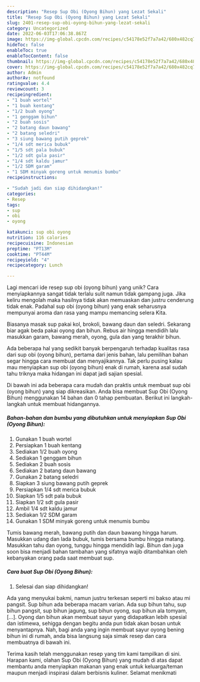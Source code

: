 ```yaml
---
description: "Resep Sup Obi (Oyong Bihun) yang Lezat Sekali"
title: "Resep Sup Obi (Oyong Bihun) yang Lezat Sekali"
slug: 2401-resep-sup-obi-oyong-bihun-yang-lezat-sekali
category: Uncategorized
date: 2022-06-03T17:06:38.867Z
image: https://img-global.cpcdn.com/recipes/c54178e52f7a7a42/680x482cq70/sup-obi-oyong-bihun-foto-resep-utama.jpg
hideToc: false
enableToc: true
enableTocContent: false
thumbnail: https://img-global.cpcdn.com/recipes/c54178e52f7a7a42/680x482cq70/sup-obi-oyong-bihun-foto-resep-utama.jpg
cover: https://img-global.cpcdn.com/recipes/c54178e52f7a7a42/680x482cq70/sup-obi-oyong-bihun-foto-resep-utama.jpg
author: Admin
authorAv: notfound
ratingvalue: 4.4
reviewcount: 3
recipeingredient:
- "1 buah wortel"
- "1 buah kentang"
- "1/2 buah oyong"
- "1 genggam bihun"
- "2 buah sosis"
- "2 batang daun bawang"
- "2 batang seledri"
- "3 siung bawang putih geprek"
- "1/4 sdt merica bubuk"
- "1/5 sdt pala bubuk"
- "1/2 sdt gula pasir"
- "1/4 sdt kaldu jamur"
- "1/2 SDM garam"
- "1 SDM minyak goreng untuk menumis bumbu"
recipeinstructions:

- "Sudah jadi dan siap dihidangkan!"
categories:
- Resep
tags:
- sup
- obi
- oyong

katakunci: sup obi oyong 
nutrition: 116 calories
recipecuisine: Indonesian
preptime: "PT13M"
cooktime: "PT44M"
recipeyield: "4"
recipecategory: Lunch

---
```





Lagi mencari ide resep sup obi (oyong bihun) yang unik? Cara menyiapkannya sangat tidak terlalu sulit namun tidak gampang juga. Jika keliru mengolah maka hasilnya tidak akan memuaskan dan justru cenderung tidak enak. Padahal sup obi (oyong bihun) yang enak seharusnya mempunyai aroma dan rasa yang mampu memancing selera Kita.





Biasanya masak sup pakai kol, brokoli, bawang daun dan seledri. Sekarang biar agak beda pakai oyong dan bihun. Rebus air hingga mendidih lalu masukkan garam, bawang merah, oyong, gula dan yang terakhir bihun.

Ada beberapa hal yang sedikit banyak berpengaruh terhadap kualitas rasa dari sup obi (oyong bihun), pertama dari jenis bahan, lalu pemilihan bahan segar hingga cara membuat dan menyajikannya. Tak perlu pusing kalau mau menyiapkan sup obi (oyong bihun) enak di rumah, karena asal sudah tahu triknya maka hidangan ini dapat jadi sajian spesial.






Di bawah ini ada beberapa cara mudah dan praktis untuk membuat sup obi (oyong bihun) yang siap dikreasikan. Anda bisa membuat Sup Obi (Oyong Bihun) menggunakan 14 bahan dan 0 tahap pembuatan. Berikut ini langkah-langkah untuk membuat hidangannya.

<!--inarticleads1-->

##### Bahan-bahan dan bumbu yang dibutuhkan untuk menyiapkan Sup Obi (Oyong Bihun):

1. Gunakan 1 buah wortel
1. Persiapkan 1 buah kentang
1. Sediakan 1/2 buah oyong
1. Sediakan 1 genggam bihun
1. Sediakan 2 buah sosis
1. Sediakan 2 batang daun bawang
1. Gunakan 2 batang seledri
1. Siapkan 3 siung bawang putih geprek
1. Persiapkan 1/4 sdt merica bubuk
1. Siapkan 1/5 sdt pala bubuk
1. Siapkan 1/2 sdt gula pasir
1. Ambil 1/4 sdt kaldu jamur
1. Sediakan 1/2 SDM garam
1. Gunakan 1 SDM minyak goreng untuk menumis bumbu


Tumis bawang merah, bawang putih dan daun bawang hingga harum. Masukkan udang dan lada bubuk, tumis bersama bumbu hingga matang. Masukkan tahu dan oyong, tunggu hingga mendidih lagi. Bihun dan juga soon bisa menjadi bahan tambahan yang sifatnya wajib ditambahkan oleh kebanyakan orang pada saat membuat sup. 

<!--inarticleads2-->

##### Cara buat Sup Obi (Oyong Bihun):


1. Selesai dan siap dihidangkan!

Ada yang menyukai bakmi, namun justru terkesan seperti mi bakso atau mi pangsit. Sup bihun ada beberapa macam varian. Ada sup bihun tahu, sup bihun pangsit, sup bihun jagung, sup bihun oyong, sup bihun ala tomyam, […]. Oyong dan bihun akan membuat sayur yang didapatkan lebih spesial dan istimewa, sehigga dengan begitu anda pun tidak akan bosan untuk menyantapnya. Nah, bagi anda yang ingin membuat sayur oyong bening bihun ini di rumah, anda bisa langsung saja simak resep dan cara membuatnya di bawah ini. 

Terima kasih telah menggunakan resep yang tim kami tampilkan di sini. Harapan kami, olahan Sup Obi (Oyong Bihun) yang mudah di atas dapat membantu anda menyiapkan makanan yang enak untuk keluarga/teman maupun menjadi inspirasi dalam berbisnis kuliner. Selamat menikmati
